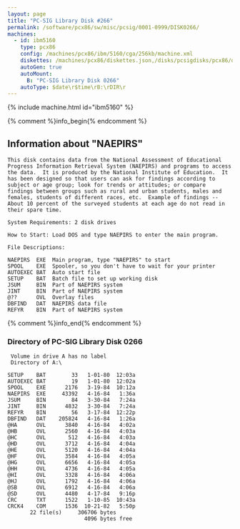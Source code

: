 ```yaml
---
layout: page
title: "PC-SIG Library Disk #266"
permalink: /software/pcx86/sw/misc/pcsig/0001-0999/DISK0266/
machines:
  - id: ibm5160
    type: pcx86
    config: /machines/pcx86/ibm/5160/cga/256kb/machine.xml
    diskettes: /machines/pcx86/diskettes.json,/disks/pcsigdisks/pcx86/diskettes.json
    autoGen: true
    autoMount:
      B: "PC-SIG Library Disk 0266"
    autoType: $date\r$time\rB:\rDIR\r
---
```


{% include machine.html id="ibm5160" %}

{% comment %}info_begin{% endcomment %}

## Information about "NAEPIRS"

    This disk contains data from the National Assessment of Educational
    Progress Information Retrieval System (NAEPIRS) and programs to access
    the data.  It is produced by the National Institute of Education.  It
    has been designed so that users can ask for findings according to
    subject or age group; look for trends or attitudes; or compare
    findings between groups such as rural and urban students, males and
    females, students of different races, etc.  Example of findings --
    About 10 percent of the surveyed students at each age do not read in
    their spare time.
    
    System Requirements: 2 disk drives
    
    How to Start: Load DOS and type NAEPIRS to enter the main program.
    
    File Descriptions:
    
    NAEPIRS  EXE  Main program, type "NAEPIRS" to start
    SPOOL    EXE  Spooler, so you don't have to wait for your printer
    AUTOEXEC BAT  Auto start file
    SETUP    BAT  Batch file to set up working disk
    JSUM     BIN  Part of NAEPIRS system
    JINT     BIN  Part of NAEPIRS system
    @??      OVL  Overlay files
    DBFIND   DAT  NAEPIRS data file
    REFYR    BIN  Part of NAEPIRS system
{% comment %}info_end{% endcomment %}


### Directory of PC-SIG Library Disk 0266

     Volume in drive A has no label
     Directory of A:\

    SETUP    BAT        33   1-01-80  12:03a
    AUTOEXEC BAT        19   1-01-80  12:02a
    SPOOL    EXE      2176   3-19-84  10:12a
    NAEPIRS  EXE     43392   4-16-84   1:36a
    JSUM     BIN        84   3-30-84   7:24a
    JINT     BIN      4832   3-30-84   7:24a
    REFYR    BIN        56   3-17-84  12:22p
    DBFIND   DAT    205824   4-16-84   1:26a
    @HA      OVL      3840   4-16-84   4:02a
    @HB      OVL      2560   4-16-84   4:03a
    @HC      OVL       512   4-16-84   4:03a
    @HD      OVL      3712   4-16-84   4:04a
    @HE      OVL      5120   4-16-84   4:04a
    @HF      OVL      3584   4-16-84   4:05a
    @HG      OVL      6656   4-16-84   4:05a
    @HH      OVL      4736   4-16-84   4:05a
    @HI      OVL      3328   4-16-84   4:06a
    @HJ      OVL      1792   4-16-84   4:06a
    @SB      OVL      6912   4-16-84   4:06a
    @SD      OVL      4480   4-17-84   9:16p
    CRC      TXT      1522   1-10-85  10:43a
    CRCK4    COM      1536  10-21-82   5:50p
           22 file(s)     306706 bytes
                            4096 bytes free
